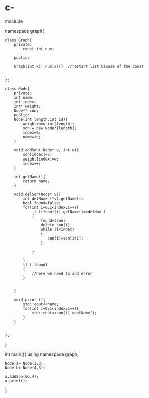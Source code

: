 # c-


#include <iostream>

namespace graph{

    class Graph{
        private:
            const int num;

        public:

        Graph(int x): num(x){}  //restart list bacuse of the const


    };

    class Node{
        private:
        int name;
        int index; 
        int* weight;
        Node** son;
        public:
        Node(int length,int id){
            weight=new int[length];
            son = new Node*[length];
            index=0;
            name=id;
        }

        void addSon( Node* v, int w){
            son[index]=v;
            weight[index]=w;
            index++;
        }

        int getName(){
            return name;
        }

        void delSon(Node* v){
            int delNum= (*v).getName();
            bool found=false;
            for(int i=0;i<index;i++){
                if ((*son)[i].getName()==delNum )
                {
                    found=true;
                    delete son[i];
                    while (i<index)
                    {
                       son[i]=son[i+1];
                    }
                    
                }
                
            }
            if (!found)
            {
                //here we need to add error
            }
        

        }

        void print (){
            std::cout<<name;
            for(int i=0;i<index;i++){
                std::cout<<son[i]->getName();
            }
        }


    };
}

int main(){
    using namespace graph;

    Node a= Node(3,3);
    Node b= Node(4,3);

    a.addSon(&b,4);
    a.print();

}
